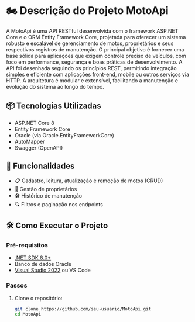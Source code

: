 # 🏍️ Descrição do Projeto MotoApi

A MotoApi é uma API RESTful desenvolvida com o framework ASP.NET Core e o ORM Entity Framework Core, projetada para oferecer um sistema robusto e escalável de gerenciamento de motos, proprietários e seus respectivos registros de manutenção. O principal objetivo é fornecer uma base sólida para aplicações que exigem controle preciso de veículos, com foco em performance, segurança e boas práticas de desenvolvimento.
A API foi desenhada seguindo os princípios REST, permitindo integração simples e eficiente com aplicações front-end, mobile ou outros serviços via HTTP. A arquitetura é modular e extensível, facilitando a manutenção e evolução do sistema ao longo do tempo.

## 📦 Tecnologias Utilizadas

- ASP.NET Core 8
- Entity Framework Core
- Oracle (via Oracle.EntityFrameworkCore)
- AutoMapper
- Swagger (OpenAPI)


## 🚀 Funcionalidades

- 📋 Cadastro, leitura, atualização e remoção de motos (CRUD)
- 👤 Gestão de proprietários
- 🛠️ Histórico de manutenção
- 🔍 Filtros e paginação nos endpoints


## 🛠️ Como Executar o Projeto

### Pré-requisitos

- [.NET SDK 8.0+](https://dotnet.microsoft.com/download)
- Banco de dados Oracle
- [Visual Studio 2022](https://visualstudio.microsoft.com/) ou VS Code

### Passos

1. Clone o repositório:
   ```bash
   git clone https://github.com/seu-usuario/MotoApi.git
   cd MotoApi
